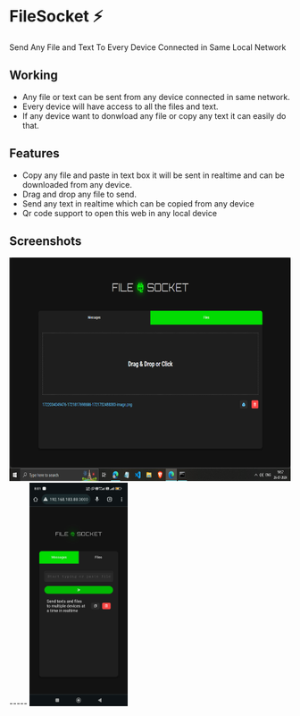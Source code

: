 # FileSocket ⚡️ 
Send Any File and Text To Every Device Connected in Same Local Network

## Working 
* Any file or text can be sent from any device connected in same network.
* Every device will have access to all the files and text.
* If any device want to donwload any file or copy any text it can easily do that.

## Features
* Copy any file and paste in text box it will be sent in realtime and can be downloaded from any device.
* Drag and drop any file to send.
* Send any text in realtime which can be copied from any device
* Qr code support to open this web in any local device

## Screenshots 
<img src="https://github.com/Raunakkumar74/FileSocket/blob/master/assets/FileSocket_PC_Screenshot.png" alt="Project Logo" height="400"> ----- <img src="https://github.com/Raunakkumar74/FileSocket/blob/master/assets/FileSocket_Github_Screenshot.jpg" alt="Project Logo" height="400">


